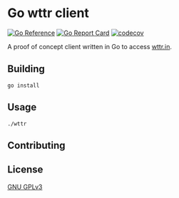 # Go wttr client

[![Go Reference](https://pkg.go.dev/badge/github.com/alrayyes/golanghelloworld.svg)](https://pkg.go.dev/github.com/alrayyes/golanghelloworld)
[![Go Report Card](https://goreportcard.com/badge/github.com/alrayyes/golanghelloworld)](https://goreportcard.com/report/github.com/alrayyes/golanghelloworld)
[![codecov](https://codecov.io/gh/alrayyes/golanghelloworld/graph/badge.svg?token=LMBZHSBSSD)](https://codecov.io/gh/alrayyes/golanghelloworld)

A proof of concept client written in Go to access [wttr.in](https://wttr.in/).

## Building

```shell
go install
```

## Usage

```shell
./wttr
```

## Contributing

## License

[GNU GPLv3](https://choosealicense.com/licenses/gpl-3.0/)
